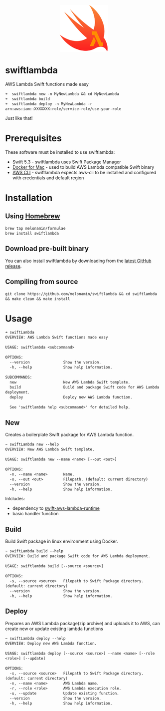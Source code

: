 <p align="center">
  <img width="155" height="150" src="logo.png">
</p>

# swiftlambda
AWS Lambda Swift functions made easy

```
➜  swiftlambda new -n MyNewLambda && cd MyNewLambda
➜  swiftlambda build
➜  swiftlambda deploy -n MyNewLambda -r arn:aws:iam::XXXXXXX:role/service-role/use-your-role
```

Just like that!

# Prerequisites

These software must be installed to use swiftlambda:
* Swift 5.3 - swiftlambda uses Swift Package Manager
* [Docker for Mac](https://docs.docker.com/docker-for-mac/install/) - used to build AWS Lambda compatible Swift binary
* [AWS CLI](https://docs.aws.amazon.com/cli/latest/userguide/install-cliv2-mac.html) - swiftlambda expects aws-cli to be installed and configured with credentials and default region

# Installation
## Using [Homebrew](https://brew.sh)
```
brew tap melonamin/formulae
brew install swiftlambda 
```

## Download pre-built  binary
You can also install swiftlambda by downloading from the [latest GitHub release](https://github.com/melonamin/swiftlambda/releases).

## Compiling from source
```
git clone https://github.com/melonamin/swiftlambda && cd swiftlambda && make clean && make install
```

# Usage
```
➜ swiftLambda
OVERVIEW: AWS Lambda Swift functions made easy

USAGE: swiftlambda <subcommand>

OPTIONS:
  --version               Show the version.
  -h, --help              Show help information.

SUBCOMMANDS:
  new                     New AWS Lambda Swift template.
  build                   Build and package Swift code for AWS Lambda deployment.
  deploy                  Deploy new AWS Lambda function.

  See 'swiftlambda help <subcommand>' for detailed help.

```

## New
Creates a boilerplate Swift package for AWS Lambda function.

```
~ swiftLambda new --help
OVERVIEW: New AWS Lambda Swift template.

USAGE: swiftlambda new --name <name> [--out <out>]

OPTIONS:
  -n, --name <name>       Name. 
  -o, --out <out>         Filepath. (default: current directory)
  --version               Show the version.
  -h, --help              Show help information.
```

Inlcludes:
* dependency to [swift-aws-lambda-runtime](https://github.com/swift-server/swift-aws-lambda-runtime)
* basic handler function

## Build 
Build Swift package in linux environment using Docker.

```
~ swiftLambda build --help
OVERVIEW: Build and package Swift code for AWS Lambda deployment.

USAGE: swiftlambda build [--source <source>]

OPTIONS:
  -s, --source <source>   Filepath to Swift Package directory. (default: current directory)
  --version               Show the version.
  -h, --help              Show help information.
```

## Deploy
Prepares an AWS Lambda package(zip archive) and uploads it to AWS, can create new or update existing lambda  functions

```
~ swiftLambda deploy --help
OVERVIEW: Deploy new AWS Lambda function.

USAGE: swiftlambda deploy [--source <source>] --name <name> [--role <role>] [--update]

OPTIONS:
  -s, --source <source>   Filepath to Swift Package directory. (default: current directory)
  -n, --name <name>       AWS Lambda name. 
  -r, --role <role>       AWS Lambda execution role. 
  -u, --update            Update existing function. 
  --version               Show the version.
  -h, --help              Show help information.
```
